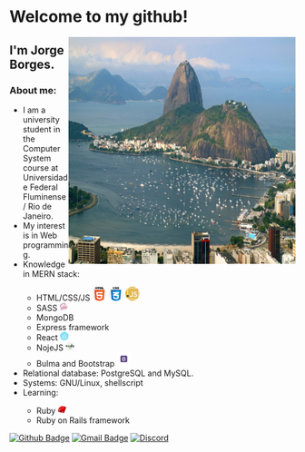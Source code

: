 
# Welcome to my github!
<img align="right" width="400" height="400" src="public/images/vista-do-morro-do-corcovado-brasil.jpg">

## I'm **Jorge Borges**.



### About me:
<ul>
    <li> I am a university student in the Computer System course at Universidade Federal Fluminense / Rio de Janeiro. </li>
    <li> My interest is in Web programming.</li>
    <li>Knowledge in MERN stack:</li>
        <ul>              
            <li> HTML/CSS/JS <img width="25" height="25" src="public/images/html-5.png"> <img width="25" height="25" src="public/images/css3_brand.png"> <img width="25" height="25" src="public/images/javascript_brand.png"></li>
            <li> SASS <img width="15" height="15" src="public/images/sass_brand.png"></li>
            <li> MongoDB </li>
            <li> Express framework </li>
            <li> React <img width="15" height="15" src="public/images/react_brand.png"> </li>
            <li> NojeJS <img width="15" height="15" src="public/images/nodejs_brand.png"></li>              
            <li> Bulma and Bootstrap <img width="25" height="25" src="public/images/bootstrap_brand.png"></li>
        </ul> 
    <li> Relational database: PostgreSQL and MySQL.</li>
    <li> Systems: GNU/Linux, shellscript </li>
    <li>Learning:</li>
    	<ul>
    		<li>Ruby <img width="15" height="15" src="public/images/ruby_brand.png"> </li>
    		<li> Ruby on Rails framework</li>
    	</ul>
</ul>

[![Github Badge](https://img.shields.io/badge/-Github-000?style=flat-square&logo=Github&logoColor=white&link=link_do_seu_perfil_no_github)](https://github.com/JorgeLAB/) [![Gmail Badge](https://img.shields.io/badge/-Gmail-c14438?style=flat-square&logo=Gmail&logoColor=white&link=mailto:seu_email)](mailto:jorgeborgesdev@gmail.com) [![Discord](https://img.shields.io/discord/760987427166748723.svg?label=&logo=discord&logoColor=ffffff&color=7389D8&labelColor=6A7EC2)](https://discord.com/channels/760987427166748723)
